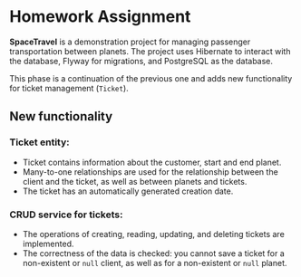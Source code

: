 # Homework Assignment

**SpaceTravel** is a demonstration project for managing passenger transportation between planets. The project uses Hibernate to interact with the database, Flyway for migrations, and PostgreSQL as the database.

This phase is a continuation of the previous one and adds new functionality for ticket management (`Ticket`).

## New functionality

### Ticket entity:
- Ticket contains information about the customer, start and end planet.
- Many-to-one relationships are used for the relationship between the client and the ticket, as well as between planets and tickets.
- The ticket has an automatically generated creation date.

### CRUD service for tickets:
- The operations of creating, reading, updating, and deleting tickets are implemented.
- The correctness of the data is checked: you cannot save a ticket for a non-existent or `null` client, as well as for a non-existent or `null` planet.
